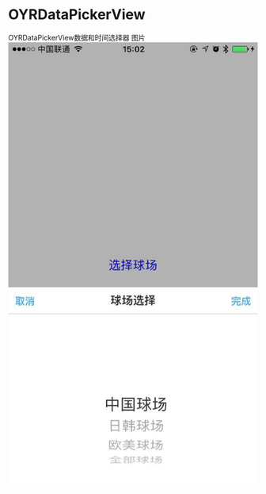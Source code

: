 # OYRDataPickerView
OYRDataPickerView数据和时间选择器
图片
![image](https://github.com/ouyangrong1313/OYRDataPickerView/blob/master/OYRDataPickerView/img/球场选择.png)
